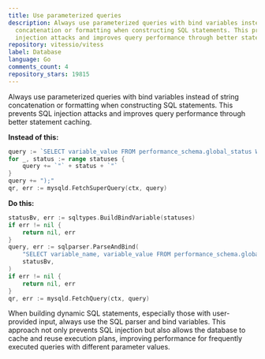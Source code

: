 ```yaml
---
title: Use parameterized queries
description: Always use parameterized queries with bind variables instead of string
  concatenation or formatting when constructing SQL statements. This prevents SQL
  injection attacks and improves query performance through better statement caching.
repository: vitessio/vitess
label: Database
language: Go
comments_count: 4
repository_stars: 19815
---
```


Always use parameterized queries with bind variables instead of string concatenation or formatting when constructing SQL statements. This prevents SQL injection attacks and improves query performance through better statement caching.

**Instead of this:**
```go
query := `SELECT variable_value FROM performance_schema.global_status WHERE variable_name IN (`
for _, status := range statuses {
    query += `"` + status + `"`
}
query += ");"
qr, err := mysqld.FetchSuperQuery(ctx, query)
```

**Do this:**
```go
statusBv, err := sqltypes.BuildBindVariable(statuses)
if err != nil {
    return nil, err
}
query, err := sqlparser.ParseAndBind(
    "SELECT variable_name, variable_value FROM performance_schema.global_status WHERE variable_name IN %a",
    statusBv,
)
if err != nil {
    return nil, err
}
qr, err := mysqld.FetchQuery(ctx, query)
```

When building dynamic SQL statements, especially those with user-provided input, always use the SQL parser and bind variables. This approach not only prevents SQL injection but also allows the database to cache and reuse execution plans, improving performance for frequently executed queries with different parameter values.